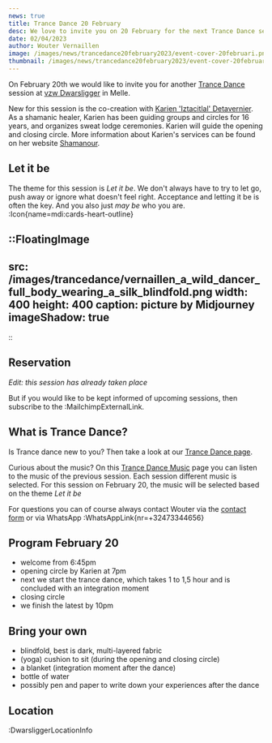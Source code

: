 ```yaml
--- 
news: true
title: Trance Dance 20 February
desc: We love to invite you on 20 February for the next Trance Dance session at vzw Dwarsligger in Melle.
date: 02/04/2023
author: Wouter Vernaillen
image: /images/news/trancedance20february2023/event-cover-20februari.png
thumbnail: /images/news/trancedance20february2023/event-cover-20februari.png
---
```


On February 20th we would like to invite you for another [Trance Dance](/en/trancedance) session at [vzw Dwarsligger](https://www.dwarsligger33.com/event-details/trancedans) in Melle.

New for this session is the co-creation with [Karien 'Iztacitlal' Detavernier](https://www.shamanour.be/autobiography). As a shamanic healer, Karien has been guiding groups and circles for 16 years, and organizes sweat lodge ceremonies.
Karien will guide the opening and closing circle.
More information about Karien's services can be found on her website [Shamanour](https://www.shamanour.be/).

## Let it be
The theme for this session is *Let it be*. We don't always have to try to let go, push away or ignore what doesn't feel right. Acceptance and letting it be is often the key.
And you also just *may be* who you are. :Icon{name=mdi:cards-heart-outline}

::FloatingImage
---
src: /images/trancedance/vernaillen_a_wild_dancer_full_body_wearing_a_silk_blindfold.png
width: 400
height: 400
caption: picture by Midjourney
imageShadow: true
---
::
## Reservation
*Edit: this session has already taken place*

But if you would like to be kept informed of upcoming sessions, then subscribe to the :MailchimpExternalLink.

## What is Trance Dance?

Is Trance dance new to you? Then take a look at our [Trance Dance page](/en/trancedance).

Curious about the music? On this [Trance Dance Music](/en/news/trancedancemusic) page you can listen to the music of the previous session.
Each session different music is selected. For this session on February 20, the music will be selected based on the theme *Let it be*

For questions you can of course always contact Wouter via the [contact form](/en/contact) or via WhatsApp :WhatsAppLink{nr=+32473344656}


## Program February 20
* welcome from 6:45pm
* opening circle by Karien at 7pm
* next we start the trance dance, which takes 1 to 1,5 hour and is concluded with an integration moment
* closing circle
* we finish the latest by 10pm

## Bring your own
* blindfold, best is dark, multi-layered fabric
* (yoga) cushion to sit (during the opening and closing circle)
* a blanket (integration moment after the dance)
* bottle of water
* possibly pen and paper to write down your experiences after the dance

## Location

:DwarsliggerLocationInfo
